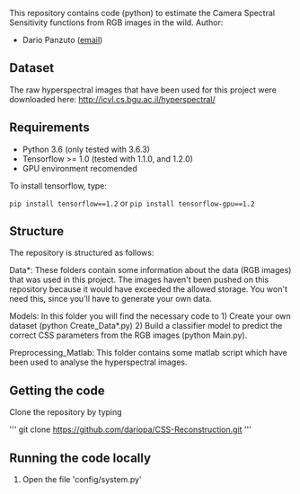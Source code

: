 This repository contains code (python) to estimate the Camera Spectral Sensitivity functions from RGB images in the wild. 
Author:
- Dario Panzuto ([email](mailto:dariopa@ethz.ch))

## Dataset
The raw hyperspectral images that have been used for this project were downloaded here: 
http://icvl.cs.bgu.ac.il/hyperspectral/

## Requirements 

- Python 3.6 (only tested with 3.6.3)
- Tensorflow >= 1.0 (tested with 1.1.0, and 1.2.0)
- GPU environment recomended

To install tensorflow, type: 

``` pip install tensorflow==1.2 ```
or
``` pip install tensorflow-gpu==1.2 ```

## Structure
The repository is structured as follows: 

Data*: These folders contain some information about the data (RGB images) that was used in this project. The images haven't been pushed on this repository because it would have exceeded the allowed storage. You won't need this, since you'll have to generate your own data. 

Models: In this folder you will find the necessary code to 
	1) Create your own dataset (python Create_Data*.py)
	2) Build a classifier model to predict the correct CSS parameters from the RGB images (python Main.py).

Preprocessing_Matlab: This folder contains some matlab script which have been used to analyse the hyperspectral images. 

## Getting the code

Clone the repository by typing

''' git clone https://github.com/dariopa/CSS-Reconstruction.git '''

## Running the code locally

1) Open the file 'config/system.py'